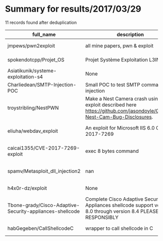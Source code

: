 
# Summary for results/2017/03/29
    
11 records found after deduplication

| full_name | description | html_url | matched_list | matched_count | pushed_at | size | stargazers_count | language | forks_count | vul_ids |
|----------------------------------------------------------|--------------------------------------------------------------------------------------------------------------------------|-----------------------------------------------------------------------------|----------------------------------|-----------------|---------------------------|--------|--------------------|------------|---------------|-------------------|
| jmpews/pwn2exploit | all mine papers, pwn & exploit | https://github.com/jmpews/pwn2exploit | ['exploit'] | 1 | 2017-03-29 15:19:47+00:00 | 19175 | 308 | | 143 | [] |
| spokendotcpp/Projet_OS | Projet Système Exploitation L3INFO | https://github.com/spokendotcpp/Projet_OS | ['exploit'] | 1 | 2017-03-29 15:19:23+00:00 | 303 | 0 | C | 0 | [] |
| Asiatikunik/systeme-exploitation-s4 | None | https://github.com/Asiatikunik/systeme-exploitation-s4 | ['exploit'] | 1 | 2017-03-29 08:48:45+00:00 | 309 | 0 | C | 0 | [] |
| Charliedean/SMTP-Injection-POC | Small POC to test SMTP command injection | https://github.com/Charliedean/SMTP-Injection-POC | ['command injection'] | 1 | 2017-03-29 09:11:45+00:00 | 2 | 1 | Python | 1 | [] |
| troystribling/NestPWN | Make a Nest Camera crash using the exploit described here https://github.com/jasondoyle/Google-Nest-Cam-Bug-Disclosures. | https://github.com/troystribling/NestPWN | ['exploit'] | 1 | 2017-03-29 17:16:21+00:00 | 111 | 5 | Swift | 2 | [] |
| eliuha/webdav_exploit | An exploit for Microsoft IIS 6.0 CVE-2017-7269 | https://github.com/eliuha/webdav_exploit | ['exploit'] | 1 | 2017-03-29 07:26:41+00:00 | 3 | 18 | Python | 18 | ['CVE-2017-7269'] |
| caicai1355/CVE-2017-7269-exploit | exec 8 bytes command | https://github.com/caicai1355/CVE-2017-7269-exploit | ['cve-2', 'exploit'] | 2 | 2017-03-29 13:08:44+00:00 | 4 | 2 | Python | 7 | ['CVE-2017-7269'] |
| spamv/Metasploit_dll_injection2 | nan | https://github.com/spamv/Metasploit_dll_injection2 | ['metasploit module OR payload'] | 1 | 2017-03-29 15:05:14+00:00 | 1 | 0 | nan | 0 | [] |
| h4x0r-dz/exploit | None | https://github.com/h4x0r-dz/exploit | ['exploit'] | 1 | 2017-03-29 16:24:48+00:00 | 13 | 3 | Perl | 6 | [] |
| Tbone-grady/Cisco-Adaptive-Security-appliances-shellcode | Complete Cisco Adaptive Security Appliances shellcode support versions 8.0 through version 8.4 PLEASE USE RESPONSIBLY | https://github.com/Tbone-grady/Cisco-Adaptive-Security-appliances-shellcode | ['shellcode'] | 1 | 2017-03-29 21:57:55+00:00 | 25 | 2 | Python | 1 | [] |
| habGegeben/CallShellcodeC | wrapper to call shellcode in C | https://github.com/habGegeben/CallShellcodeC | ['shellcode'] | 1 | 2017-03-29 22:24:24+00:00 | 0 | 1 | C | 0 | [] |
